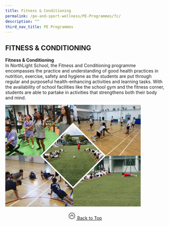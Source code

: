 ```yaml
---
title: Fitness & Conditioning
permalink: /pe-and-sport-wellness/PE-Programmes/fc/
description: ""
third_nav_title: PE Programmes
---
```

## FITNESS & CONDITIONING

**Fitness & Conditioning**<br>
In NorthLight School, the Fitness and Conditioning programme encompasses the practice and understanding of good health practices in nutrition, exercise, safety and hygiene as the students are put through regular and purposeful health-enhancing activities and learning tasks. With the availability of school facilities like the school gym and the fitness corner, students are able to partake in activities that strengthens both their body and mind.

<img src="/images/fitness-conditoning.jpg" style="width:85%">

<p align="center"><a href="#"><img src="/images/arrow-up.jpg" style="width:25px; display:inline"/> Back to Top </a> </p>